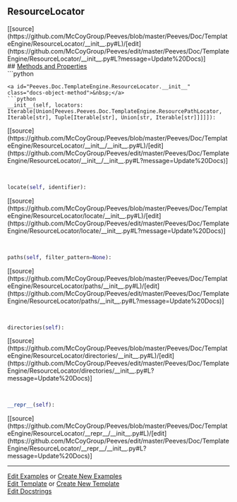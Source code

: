 ## <a id="Peeves.Doc.TemplateEngine.ResourceLocator">ResourceLocator</a> 

<div class="docs-source-link" markdown="1">
[[source](https://github.com/McCoyGroup/Peeves/blob/master/Peeves/Doc/TemplateEngine/ResourceLocator/__init__.py#L)/[edit](https://github.com/McCoyGroup/Peeves/edit/master/Peeves/Doc/TemplateEngine/ResourceLocator/__init__.py#L?message=Update%20Docs)]
</div>









<div class="collapsible-section">
 <div class="collapsible-section collapsible-section-header" markdown="1">
## <a class="collapse-link" data-toggle="collapse" href="#methods" markdown="1"> Methods and Properties</a> <a class="float-right" data-toggle="collapse" href="#methods"><i class="fa fa-chevron-down"></i></a>
 </div>
 <div class="collapsible-section collapsible-section-body collapse " id="methods" markdown="1">
 ```python

```
<a id="Peeves.Doc.TemplateEngine.ResourceLocator.__init__" class="docs-object-method">&nbsp;</a> 
```python
__init__(self, locators: Iterable[Union[Peeves.Peeves.Doc.TemplateEngine.ResourcePathLocator, Iterable[str], Tuple[Iterable[str], Union[str, Iterable[str]]]]]): 
```
<div class="docs-source-link" markdown="1">
[[source](https://github.com/McCoyGroup/Peeves/blob/master/Peeves/Doc/TemplateEngine/ResourceLocator/__init__/__init__.py#L)/[edit](https://github.com/McCoyGroup/Peeves/edit/master/Peeves/Doc/TemplateEngine/ResourceLocator/__init__/__init__.py#L?message=Update%20Docs)]
</div>


<a id="Peeves.Doc.TemplateEngine.ResourceLocator.locate" class="docs-object-method">&nbsp;</a> 
```python
locate(self, identifier): 
```
<div class="docs-source-link" markdown="1">
[[source](https://github.com/McCoyGroup/Peeves/blob/master/Peeves/Doc/TemplateEngine/ResourceLocator/locate/__init__.py#L)/[edit](https://github.com/McCoyGroup/Peeves/edit/master/Peeves/Doc/TemplateEngine/ResourceLocator/locate/__init__.py#L?message=Update%20Docs)]
</div>


<a id="Peeves.Doc.TemplateEngine.ResourceLocator.paths" class="docs-object-method">&nbsp;</a> 
```python
paths(self, filter_pattern=None): 
```
<div class="docs-source-link" markdown="1">
[[source](https://github.com/McCoyGroup/Peeves/blob/master/Peeves/Doc/TemplateEngine/ResourceLocator/paths/__init__.py#L)/[edit](https://github.com/McCoyGroup/Peeves/edit/master/Peeves/Doc/TemplateEngine/ResourceLocator/paths/__init__.py#L?message=Update%20Docs)]
</div>


<a id="Peeves.Doc.TemplateEngine.ResourceLocator.directories" class="docs-object-method">&nbsp;</a> 
```python
directories(self): 
```
<div class="docs-source-link" markdown="1">
[[source](https://github.com/McCoyGroup/Peeves/blob/master/Peeves/Doc/TemplateEngine/ResourceLocator/directories/__init__.py#L)/[edit](https://github.com/McCoyGroup/Peeves/edit/master/Peeves/Doc/TemplateEngine/ResourceLocator/directories/__init__.py#L?message=Update%20Docs)]
</div>


<a id="Peeves.Doc.TemplateEngine.ResourceLocator.__repr__" class="docs-object-method">&nbsp;</a> 
```python
__repr__(self): 
```
<div class="docs-source-link" markdown="1">
[[source](https://github.com/McCoyGroup/Peeves/blob/master/Peeves/Doc/TemplateEngine/ResourceLocator/__repr__/__init__.py#L)/[edit](https://github.com/McCoyGroup/Peeves/edit/master/Peeves/Doc/TemplateEngine/ResourceLocator/__repr__/__init__.py#L?message=Update%20Docs)]
</div>
 </div>
</div>











---

[Edit Examples](https://github.com/McCoyGroup/Peeves/edit/gh-pages/ci/examples/Peeves/Doc/TemplateEngine/ResourceLocator.md) or 
[Create New Examples](https://github.com/McCoyGroup/Peeves/new/gh-pages/?filename=ci/examples/Peeves/Doc/TemplateEngine/ResourceLocator.md) <br/>
[Edit Template](https://github.com/McCoyGroup/Peeves/edit/gh-pages/ci/docs/Peeves/Doc/TemplateEngine/ResourceLocator.md) or 
[Create New Template](https://github.com/McCoyGroup/Peeves/new/gh-pages/?filename=ci/docs/templates/Peeves/Doc/TemplateEngine/ResourceLocator.md) <br/>
[Edit Docstrings](https://github.com/McCoyGroup/Peeves/edit/master/Peeves/Doc/TemplateEngine/ResourceLocator/__init__.py#L?message=Update%20Docs)